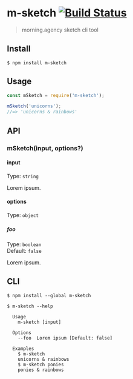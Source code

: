 # m-sketch [![Build Status](https://travis-ci.com/anton-morning/m-sketch.svg?branch=master)](https://travis-ci.com/anton-morning/m-sketch)

> morning.agency sketch cli tool


## Install

```
$ npm install m-sketch
```


## Usage

```js
const mSketch = require('m-sketch');

mSketch('unicorns');
//=> 'unicorns & rainbows'
```


## API

### mSketch(input, options?)

#### input

Type: `string`

Lorem ipsum.

#### options

Type: `object`

##### foo

Type: `boolean`\
Default: `false`

Lorem ipsum.


## CLI

```
$ npm install --global m-sketch
```

```
$ m-sketch --help

  Usage
    m-sketch [input]

  Options
    --foo  Lorem ipsum [Default: false]

  Examples
    $ m-sketch
    unicorns & rainbows
    $ m-sketch ponies
    ponies & rainbows
```

